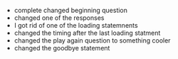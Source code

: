 - complete changed beginning question
- changed one of the responses
- I got rid of one of the loading statemnents
- changed the timing after the last loading statment 
- changed the play again question to something cooler
- changed the goodbye statement 
